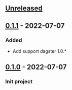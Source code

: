 ## [Unreleased]

## [0.1.1] - 2022-07-07
### Added
- Add support dagster 1.0.*

## [0.1.0] - 2022-07-07
### Init project

[Unreleased]: https://github.com/silentsokolov/dagster-hashicorp/compare/v0.1.1...HEAD
[0.1.1]: https://github.com/silentsokolov/django-admin-rangefilter/compare/v0.1.0...v0.1.1
[0.1.0]: https://github.com/silentsokolov/django-admin-rangefilter/compare/v0.1.0
